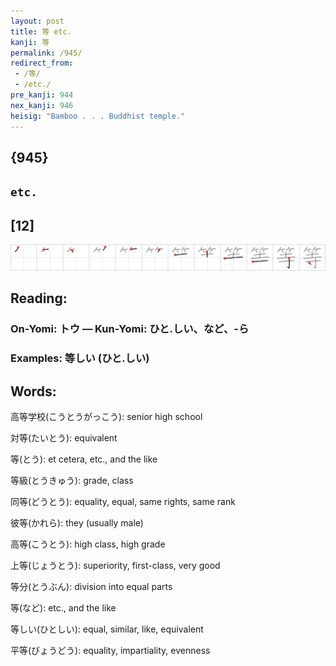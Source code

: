 ```yaml
---
layout: post
title: 等 etc.
kanji: 等
permalink: /945/
redirect_from:
 - /等/
 - /etc./
pre_kanji: 944
nex_kanji: 946
heisig: "Bamboo . . . Buddhist temple."
---
```


## {945}

## `etc.`

## [12]

<div class="stroke"><img src="../images/E7AD89.png" /></div>

## Reading:

### On-Yomi: トウ &mdash; Kun-Yomi: ひと.しい、など、-ら

### Examples: 等しい (ひと.しい)

## Words:

高等学校(こうとうがっこう): senior high school

対等(たいとう): equivalent

等(とう): et cetera, etc., and the like

等級(とうきゅう): grade, class

同等(どうとう): equality, equal, same rights, same rank

彼等(かれら): they (usually male)

高等(こうとう): high class, high grade

上等(じょうとう): superiority, first-class, very good

等分(とうぶん): division into equal parts

等(など): etc., and the like

等しい(ひとしい): equal, similar, like, equivalent

平等(びょうどう): equality, impartiality, evenness
